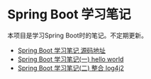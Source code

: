 # Spring Boot 学习笔记

本项目是学习Spring Boot时的笔记。不定期更新。


+ [Spring Boot 学习笔记 源码地址](https://github.com/zdRan/learning)
+ [Spring Boot 学习笔记(一) hello world](https://zdran.com/20180628.html)
+ [Spring Boot 学习笔记(二) 整合 log4j2](https://zdran.com/20180629.html)